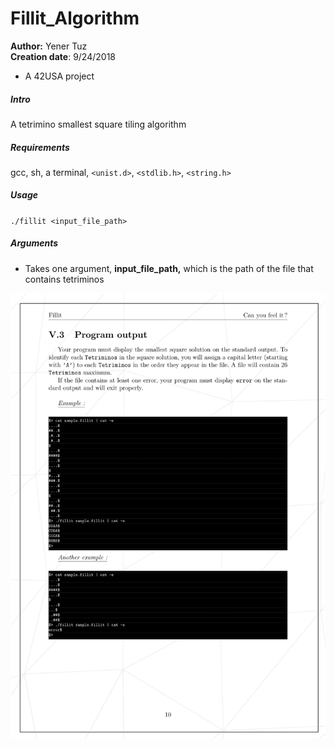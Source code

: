 # Fillit_Algorithm  

__Author:__ Yener Tuz  
__Creation date__: 9/24/2018  

* A 42USA project

##### Intro

 A tetrimino smallest square tiling algorithm

##### Requirements  

gcc, sh, a terminal, `<unist.d>`, `<stdlib.h>`, `<string.h>`  

##### Usage  

`./fillit <input_file_path>`  

##### Arguments  

* Takes one argument, __input_file_path,__ which is the path of the file that contains tetriminos  

![Alt text](/download.png?raw=true "Example")
